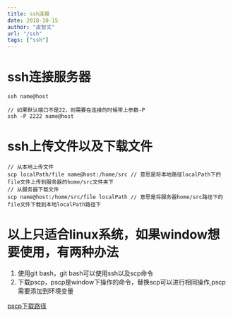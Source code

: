 ```yaml
---
title: ssh连接
date: 2018-10-15
author: "皮智文"
url: "/ssh"
tags: ["ssh"]
---
```


# ssh连接服务器

~~~
ssh name@host

// 如果默认端口不是22，则需要在连接的时候带上参数-P
ssh -P 2222 name@host
~~~

# ssh上传文件以及下载文件

~~~
// 从本地上传文件
scp localPath/file name@host:/home/src // 意思是将本地路径localPath下的file文件上传到服务器的home/src文件夹下
// 从服务器下载文件
scp name@host:/home/src/file localPath // 意思是将服务器home/src路径下的file文件下载到本地localPath路径下
~~~

# 以上只适合linux系统，如果window想要使用，有两种办法

1. 使用git bash，git bash可以使用ssh以及scp命令
2. 下载pscp，pscp是window下操作的命令，替换scp可以进行相同操作,pscp需要添加到环境变量

[pscp下载路径](https://www.chiark.greenend.org.uk/~sgtatham/putty/latest.html)

